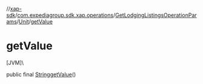 //[xap-sdk](../../../../index.md)/[com.expediagroup.sdk.xap.operations](../../index.md)/[GetLodgingListingsOperationParams](../index.md)/[Unit](index.md)/[getValue](get-value.md)

# getValue

[JVM]\

public final [String](https://docs.oracle.com/javase/8/docs/api/java/lang/String.html)[getValue](get-value.md)()
